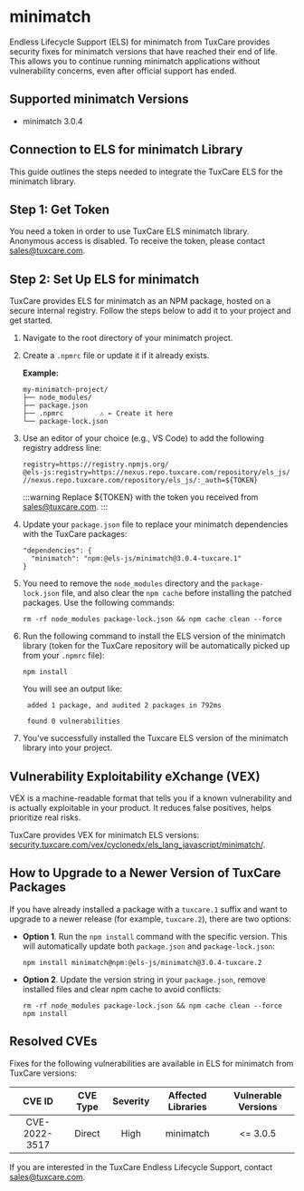 # minimatch

Endless Lifecycle Support (ELS) for minimatch from TuxCare provides security fixes for minimatch versions that have reached their end of life. This allows you to continue running minimatch applications without vulnerability concerns, even after official support has ended.

## Supported minimatch Versions

* minimatch 3.0.4

## Connection to ELS for minimatch Library

This guide outlines the steps needed to integrate the TuxCare ELS for the minimatch library.

## Step 1: Get Token

You need a token in order to use TuxCare ELS minimatch library. Anonymous access is disabled. To receive the token, please contact [sales@tuxcare.com](mailto:sales@tuxcare.com).

## Step 2: Set Up ELS for minimatch

TuxCare provides ELS for minimatch as an NPM package, hosted on a secure internal registry. Follow the steps below to add it to your project and get started.

1. Navigate to the root directory of your minimatch project.
2. Create a `.npmrc` file or update it if it already exists.

   **Example:**

   ```text
   my-minimatch-project/
   ├── node_modules/
   ├── package.json
   ├── .npmrc         ⚠️ ← Create it here
   └── package-lock.json
   ```

3. Use an editor of your choice (e.g., VS Code) to add the following registry address line:

   <CodeWithCopy>

   ```text
   registry=https://registry.npmjs.org/
   @els-js:registry=https://nexus.repo.tuxcare.com/repository/els_js/
   //nexus.repo.tuxcare.com/repository/els_js/:_auth=${TOKEN}
   ```

   </CodeWithCopy>

   :::warning
   Replace ${TOKEN} with the token you received from [sales@tuxcare.com](mailto:sales@tuxcare.com).
   :::

4. Update your `package.json` file to replace your minimatch dependencies with the TuxCare packages:

   <CodeWithCopy>

   ```text
   "dependencies": {
     "minimatch": "npm:@els-js/minimatch@3.0.4-tuxcare.1"
   }
   ```

   </CodeWithCopy>

5. You need to remove the `node_modules` directory and the `package-lock.json` file, and also clear the `npm cache` before installing the patched packages. Use the following commands:
   
   <CodeWithCopy>

   ```text
   rm -rf node_modules package-lock.json && npm cache clean --force
   ```

   </CodeWithCopy>

6. Run the following command to install the ELS version of the minimatch library (token for the TuxCare repository will be automatically picked up from your `.npmrc` file):

   <CodeWithCopy>

   ```text
   npm install
   ```

   </CodeWithCopy>

   You will see an output like:

   ```text
    added 1 package, and audited 2 packages in 792ms
    
    found 0 vulnerabilities
   ```

7. You've successfully installed the Tuxcare ELS version of the minimatch library into your project.

## Vulnerability Exploitability eXchange (VEX) 

VEX is a machine-readable format that tells you if a known vulnerability and is actually exploitable in your product. It reduces false positives, helps prioritize real risks.

TuxCare provides VEX for minimatch ELS versions: [security.tuxcare.com/vex/cyclonedx/els_lang_javascript/minimatch/](https://security.tuxcare.com/vex/cyclonedx/els_lang_javascript/minimatch/).

## How to Upgrade to a Newer Version of TuxCare Packages

If you have already installed a package with a `tuxcare.1` suffix and want to upgrade to a newer release (for example, `tuxcare.2`), there are two options:

* **Option 1**. Run the `npm install` command with the specific version. This will automatically update both `package.json` and `package-lock.json`:

  <CodeWithCopy>

  ```text
  npm install minimatch@npm:@els-js/minimatch@3.0.4-tuxcare.2
  ```

  </CodeWithCopy>

* **Option 2**. Update the version string in your `package.json`, remove installed files and clear npm cache to avoid conflicts:

  <CodeWithCopy>

  ```text
  rm -rf node_modules package-lock.json && npm cache clean --force
  npm install
  ```

  </CodeWithCopy>

## Resolved CVEs

Fixes for the following vulnerabilities are available in ELS for minimatch from TuxCare versions:

| CVE ID         | CVE Type | Severity | Affected Libraries | Vulnerable Versions |
| :------------: | :------: |:--------:|:------------------:| :----------------: |
| CVE-2022-3517  | Direct   | High     | minimatch          | <= 3.0.5           |

If you are interested in the TuxCare Endless Lifecycle Support, contact [sales@tuxcare.com](mailto:sales@tuxcare.com).
